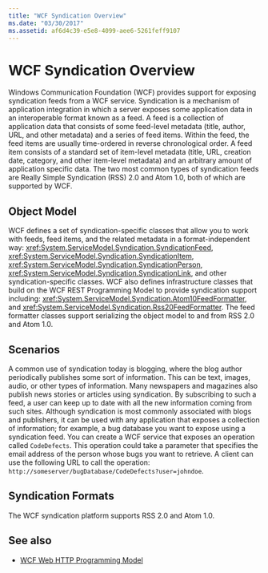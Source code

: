 ```yaml
---
title: "WCF Syndication Overview"
ms.date: "03/30/2017"
ms.assetid: af6d4c39-e5e8-4099-aee6-5261feff9107
---
```

# WCF Syndication Overview
Windows Communication Foundation (WCF) provides support for exposing syndication feeds from a WCF service. Syndication is a mechanism of application integration in which a server exposes some application data in an interoperable format known as a feed. A feed is a collection of application data that consists of some feed-level metadata (title, author, URL, and other metadata) and a series of feed items. Within the feed, the feed items are usually time-ordered in reverse chronological order. A feed item consists of a standard set of item-level metadata (title, URL, creation date, category, and other item-level metadata) and an arbitrary amount of application specific data. The two most common types of syndication feeds are Really Simple Syndication (RSS) 2.0 and Atom 1.0, both of which are supported by WCF.  
  
## Object Model  
 WCF defines a set of syndication-specific classes that allow you to work with feeds, feed items, and the related metadata in a format-independent way: <xref:System.ServiceModel.Syndication.SyndicationFeed>, <xref:System.ServiceModel.Syndication.SyndicationItem>, <xref:System.ServiceModel.Syndication.SyndicationPerson>, <xref:System.ServiceModel.Syndication.SyndicationLink>, and other syndication-specific classes. WCF also defines infrastructure classes that build on the WCF REST Programming Model to provide syndication support including: <xref:System.ServiceModel.Syndication.Atom10FeedFormatter>, and  <xref:System.ServiceModel.Syndication.Rss20FeedFormatter>. The feed formatter classes support serializing the object model to and from RSS 2.0 and Atom 1.0.  
  
## Scenarios  
 A common use of syndication today is blogging, where the blog author periodically publishes some sort of information. This can be text, images, audio, or other types of information. Many newspapers and magazines also publish news stories or articles using syndication. By subscribing to such a feed, a user can keep up to date with all the new information coming from such sites. Although syndication is most commonly associated with blogs and publishers, it can be used with any application that exposes a collection of information; for example, a bug database you want to expose using a syndication feed. You can create a WCF service that exposes an operation called `CodeDefects`. This operation could take a parameter that specifies the email address of the person whose bugs you want to retrieve. A client can use the following URL to call the operation: `http://someserver/bugDatabase/CodeDefects?user=johndoe`.  
  
## Syndication Formats  
 The WCF syndication platform supports RSS 2.0 and Atom 1.0.  
  
## See also

- [WCF Web HTTP Programming Model](../../../../docs/framework/wcf/feature-details/wcf-web-http-programming-model.md)
